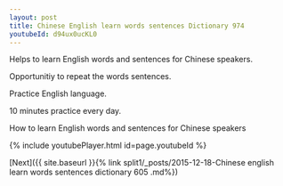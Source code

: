 ```yaml
---
layout: post
title: Chinese English learn words sentences Dictionary 974 
youtubeId: d94ux0ucKL0
---
```

 
 
Helps to learn English words and sentences for Chinese speakers.

Opportunitiy to repeat the words sentences. 

Practice English language. 
 
10 minutes practice every day. 
 
How to learn English words and sentences for Chinese speakers 
 
{% include youtubePlayer.html id=page.youtubeId %}
 
 
[Next]({{ site.baseurl }}{% link  split1/_posts/2015-12-18-Chinese english learn words sentences dictionary 605 .md%})
 
